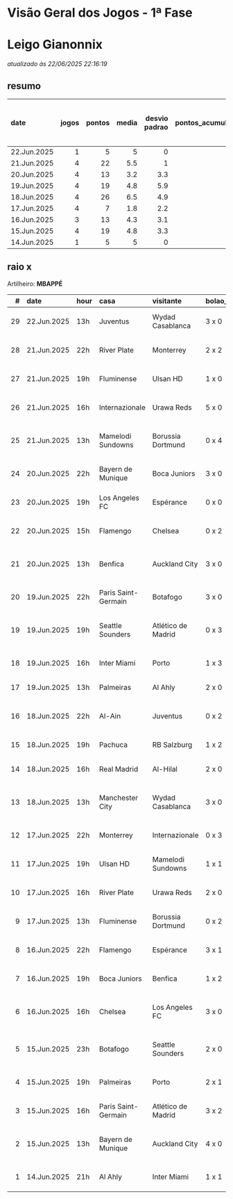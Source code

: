 # Visão Geral dos Jogos - 1ª Fase

# Leigo Gianonnix

_atualizado às 22/06/2025 22:16:19_

## resumo

| date        |   jogos |   pontos |   media |   desvio padrao |   pontos_acumulados |   1-Placar exato |   2-Vencedor + gols de um time |   3-Vencedor correto |   4-Gols de um time |   5-Nenhum acerto |
|:------------|--------:|---------:|--------:|----------------:|--------------------:|-----------------:|-------------------------------:|---------------------:|--------------------:|------------------:|
| 22.Jun.2025 |       1 |        5 |     5   |             0   |                 129 |                0 |                              0 |                    1 |                   0 |                 0 |
| 21.Jun.2025 |       4 |       22 |     5.5 |             1   |                 124 |                0 |                              1 |                    3 |                   0 |                 0 |
| 20.Jun.2025 |       4 |       13 |     3.2 |             3.3 |                 102 |                0 |                              1 |                    1 |                   1 |                 1 |
| 19.Jun.2025 |       4 |       19 |     4.8 |             5.9 |                  89 |                1 |                              1 |                    0 |                   0 |                 2 |
| 18.Jun.2025 |       4 |       26 |     6.5 |             4.9 |                  70 |                1 |                              2 |                    0 |                   0 |                 1 |
| 17.Jun.2025 |       4 |        7 |     1.8 |             2.2 |                  44 |                0 |                              0 |                    1 |                   2 |                 1 |
| 16.Jun.2025 |       3 |       13 |     4.3 |             3.1 |                  37 |                0 |                              1 |                    1 |                   1 |                 0 |
| 15.Jun.2025 |       4 |       19 |     4.8 |             3.3 |                  24 |                0 |                              2 |                    1 |                   0 |                 1 |
| 14.Jun.2025 |       1 |        5 |     5   |             0   |                   5 |                0 |                              0 |                    1 |                   0 |                 0 |

## raio x

Artilheiro: **MBAPPÉ**

|   # | date        | hour   | casa                | visitante          | bolao_placar   | bolao_time          | real_placar   | real_time           |   pontos | criterio                     |   pontos_acumulados |
|----:|:------------|:-------|:--------------------|:-------------------|:---------------|:--------------------|:--------------|:--------------------|---------:|:-----------------------------|--------------------:|
|  29 | 22.Jun.2025 | 13h    | Juventus            | Wydad Casablanca   | 3 x 0          | Juventus            | 4 x 1         | Juventus            |        5 | 3-Vencedor correto           |                 129 |
|  28 | 21.Jun.2025 | 22h    | River Plate         | Monterrey          | 2 x 2          | empate              | 0 x 0         | empate              |        5 | 3-Vencedor correto           |                 124 |
|  27 | 21.Jun.2025 | 19h    | Fluminense          | Ulsan HD           | 1 x 0          | Fluminense          | 4 x 2         | Fluminense          |        5 | 3-Vencedor correto           |                 119 |
|  26 | 21.Jun.2025 | 16h    | Internazionale      | Urawa Reds         | 5 x 0          | Internazionale      | 2 x 1         | Internazionale      |        5 | 3-Vencedor correto           |                 114 |
|  25 | 21.Jun.2025 | 13h    | Mamelodi Sundowns   | Borussia Dortmund  | 0 x 4          | Borussia Dortmund   | 3 x 4         | Borussia Dortmund   |        7 | 2-Vencedor + gols de um time |                 109 |
|  24 | 20.Jun.2025 | 22h    | Bayern de Munique   | Boca Juniors       | 3 x 0          | Bayern de Munique   | 2 x 1         | Bayern de Munique   |        5 | 3-Vencedor correto           |                 102 |
|  23 | 20.Jun.2025 | 19h    | Los Angeles FC      | Espérance          | 0 x 0          | empate              | 0 x 1         | Espérance           |        1 | 4-Gols de um time            |                  97 |
|  22 | 20.Jun.2025 | 15h    | Flamengo            | Chelsea            | 0 x 2          | Chelsea             | 3 x 1         | Flamengo            |        0 | 5-Nenhum acerto              |                  96 |
|  21 | 20.Jun.2025 | 13h    | Benfica             | Auckland City      | 3 x 0          | Benfica             | 6 x 0         | Benfica             |        7 | 2-Vencedor + gols de um time |                  96 |
|  20 | 19.Jun.2025 | 22h    | Paris Saint-Germain | Botafogo           | 3 x 0          | Paris Saint-Germain | 0 x 1         | Botafogo            |        0 | 5-Nenhum acerto              |                  89 |
|  19 | 19.Jun.2025 | 19h    | Seattle Sounders    | Atlético de Madrid | 0 x 3          | Atlético de Madrid  | 1 x 3         | Atlético de Madrid  |        7 | 2-Vencedor + gols de um time |                  89 |
|  18 | 19.Jun.2025 | 16h    | Inter Miami         | Porto              | 1 x 3          | Porto               | 2 x 1         | Inter Miami         |        0 | 5-Nenhum acerto              |                  82 |
|  17 | 19.Jun.2025 | 13h    | Palmeiras           | Al Ahly            | 2 x 0          | Palmeiras           | 2 x 0         | Palmeiras           |       12 | 1-Placar exato               |                  82 |
|  16 | 18.Jun.2025 | 22h    | Al-Ain              | Juventus           | 0 x 2          | Juventus            | 0 x 5         | Juventus            |        7 | 2-Vencedor + gols de um time |                  70 |
|  15 | 18.Jun.2025 | 19h    | Pachuca             | RB Salzburg        | 1 x 2          | RB Salzburg         | 1 x 2         | RB Salzburg         |       12 | 1-Placar exato               |                  63 |
|  14 | 18.Jun.2025 | 16h    | Real Madrid         | Al-Hilal           | 2 x 0          | Real Madrid         | 1 x 1         | empate              |        0 | 5-Nenhum acerto              |                  51 |
|  13 | 18.Jun.2025 | 13h    | Manchester City     | Wydad Casablanca   | 3 x 0          | Manchester City     | 2 x 0         | Manchester City     |        7 | 2-Vencedor + gols de um time |                  51 |
|  12 | 17.Jun.2025 | 22h    | Monterrey           | Internazionale     | 0 x 3          | Internazionale      | 1 x 1         | empate              |        0 | 5-Nenhum acerto              |                  44 |
|  11 | 17.Jun.2025 | 19h    | Ulsan HD            | Mamelodi Sundowns  | 1 x 1          | empate              | 0 x 1         | Mamelodi Sundowns   |        1 | 4-Gols de um time            |                  44 |
|  10 | 17.Jun.2025 | 16h    | River Plate         | Urawa Reds         | 2 x 0          | River Plate         | 3 x 1         | River Plate         |        5 | 3-Vencedor correto           |                  43 |
|   9 | 17.Jun.2025 | 13h    | Fluminense          | Borussia Dortmund  | 0 x 2          | Borussia Dortmund   | 0 x 0         | empate              |        1 | 4-Gols de um time            |                  38 |
|   8 | 16.Jun.2025 | 22h    | Flamengo            | Espérance          | 3 x 1          | Flamengo            | 2 x 0         | Flamengo            |        5 | 3-Vencedor correto           |                  37 |
|   7 | 16.Jun.2025 | 19h    | Boca Juniors        | Benfica            | 1 x 2          | Benfica             | 2 x 2         | empate              |        1 | 4-Gols de um time            |                  32 |
|   6 | 16.Jun.2025 | 16h    | Chelsea             | Los Angeles FC     | 3 x 0          | Chelsea             | 2 x 0         | Chelsea             |        7 | 2-Vencedor + gols de um time |                  31 |
|   5 | 15.Jun.2025 | 23h    | Botafogo            | Seattle Sounders   | 2 x 0          | Botafogo            | 2 x 1         | Botafogo            |        7 | 2-Vencedor + gols de um time |                  24 |
|   4 | 15.Jun.2025 | 19h    | Palmeiras           | Porto              | 2 x 1          | Palmeiras           | 0 x 0         | empate              |        0 | 5-Nenhum acerto              |                  17 |
|   3 | 15.Jun.2025 | 16h    | Paris Saint-Germain | Atlético de Madrid | 3 x 2          | Paris Saint-Germain | 4 x 0         | Paris Saint-Germain |        5 | 3-Vencedor correto           |                  17 |
|   2 | 15.Jun.2025 | 13h    | Bayern de Munique   | Auckland City      | 4 x 0          | Bayern de Munique   | 10 x 0        | Bayern de Munique   |        7 | 2-Vencedor + gols de um time |                  12 |
|   1 | 14.Jun.2025 | 21h    | Al Ahly             | Inter Miami        | 1 x 1          | empate              | 0 x 0         | empate              |        5 | 3-Vencedor correto           |                   5 |
